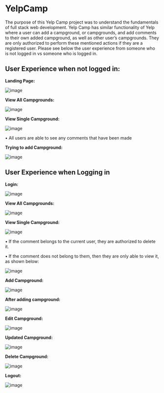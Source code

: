 # YelpCamp 

The purpose of this Yelp Camp project was to understand the fundamentals of full stack web development. Yelp Camp has similar functionality of Yelp where 
a user can add a campground, or campgrounds, and add comments to their own added campground, as well as other user’s campgrounds. They are only authorized 
to perform these mentioned actions if they are a registered user. Please see below the user experience from someone who is not logged in vs someone who is logged in. 


## User Experience when not logged in: 

**Landing Page:**

 ![image](https://user-images.githubusercontent.com/17749621/114780312-d4e04c00-9d3c-11eb-8273-06115fae45d3.png)


**View All Campgrounds:**

![image](https://user-images.githubusercontent.com/17749621/114780685-5801a200-9d3d-11eb-83f0-1400ec020863.png)


**View Single Campground:**

![image](https://user-images.githubusercontent.com/17749621/114780956-aadb5980-9d3d-11eb-9b8e-c41c80ab907b.png)


• All users are able to see any comments that have been made 

**Trying to add Campground:**
 
![image](https://user-images.githubusercontent.com/17749621/114781133-e4ac6000-9d3d-11eb-97c5-549c53f2f9ad.png)


## User Experience when Logging in
**Login:** 
 
 ![image](https://user-images.githubusercontent.com/17749621/114781152-ea09aa80-9d3d-11eb-813e-2ec7f5cc773c.png)


**View All Campgrounds:** 
 
 ![image](https://user-images.githubusercontent.com/17749621/114781162-eece5e80-9d3d-11eb-871d-d3d9a5a76451.png)


**View Single Campground:** 

![image](https://user-images.githubusercontent.com/17749621/114781170-f42ba900-9d3d-11eb-84f3-eb11edfd73ec.png)


•	If the comment belongs to the current user, they are authorized to delete it.

•	If the comment does not belong to them, then they are only able to view it, as shown below:

![image](https://user-images.githubusercontent.com/17749621/114781204-01489800-9d3e-11eb-97ac-da7c587099ff.png)


**Add Campground:** 

![image](https://user-images.githubusercontent.com/17749621/114781221-060d4c00-9d3e-11eb-9391-f978d0fcf266.png)


**After adding campground:** 
 
![image](https://user-images.githubusercontent.com/17749621/114781238-0c032d00-9d3e-11eb-946d-5639e2c58568.png)


**Edit Campground:** 
 
 ![image](https://user-images.githubusercontent.com/17749621/114781261-11f90e00-9d3e-11eb-8b10-996b6de8f3ff.png)


**Updated Campground:** 
 
![image](https://user-images.githubusercontent.com/17749621/114781277-16bdc200-9d3e-11eb-8156-d261cb802db2.png)


**Delete Campground:**
 
 ![image](https://user-images.githubusercontent.com/17749621/114781301-1cb3a300-9d3e-11eb-9176-6233f21d50d3.png)


**Logout:**
 
 ![image](https://user-images.githubusercontent.com/17749621/114781323-22a98400-9d3e-11eb-818a-1374ed0eb7ed.png)

 

